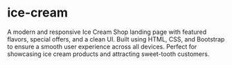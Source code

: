 # ice-cream
A modern and responsive Ice Cream Shop landing page with featured flavors, special offers, and a clean UI. Built using HTML, CSS, and Bootstrap to ensure a smooth user experience across all devices. Perfect for showcasing ice cream products and attracting sweet-tooth customers.
